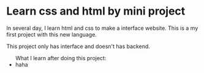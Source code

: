 
<h1>Learn css and html by mini project</h1>

<p>In several day, I learn html and css to make a interface website. This is a my first project with this new language.</p>
<p>This project only has interface and doesn't has backend.</p>
<ul>What I learn after doing this project:
  <li>haha
  </li>
</ul>
